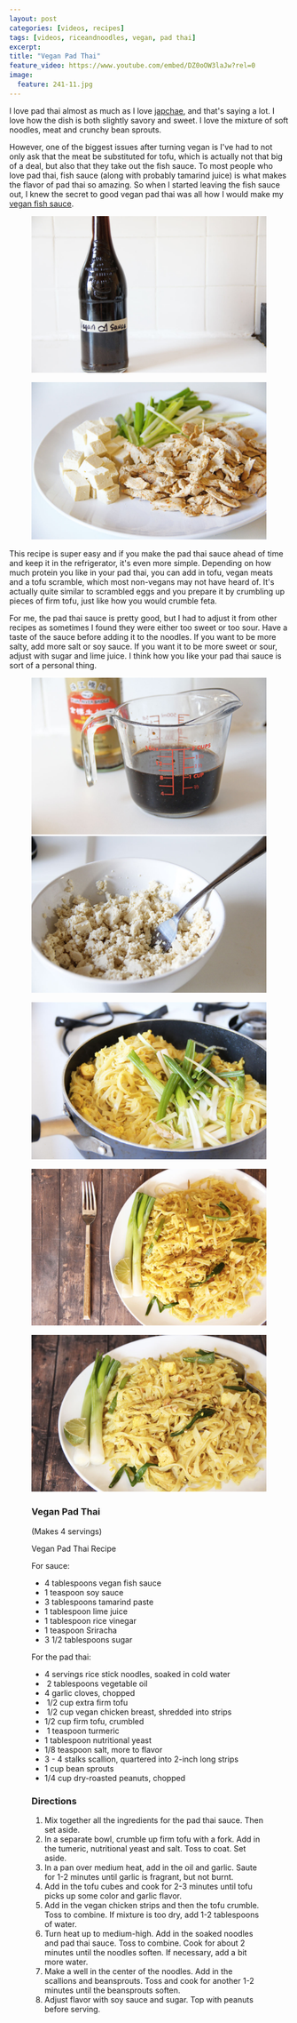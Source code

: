 ```yaml
---
layout: post
categories: [videos, recipes]
tags: [videos, riceandnoodles, vegan, pad thai]
excerpt: 
title: "Vegan Pad Thai"
feature_video: https://www.youtube.com/embed/DZ0oOW3laJw?rel=0
image:
  feature: 241-11.jpg
---
```


I love pad thai almost as much as I love [japchae](http://eastmeetskitchen.com/videos/recipes/japchae-korean-stirfry-noodles/), and that's saying a lot.  I love how the dish is both slightly savory and sweet.  I love the mixture of soft noodles, meat and crunchy bean sprouts.

However, one of the biggest issues after turning vegan is I've had to not only ask that the meat be substituted for tofu, which is actually not that big of a deal, but also that they take out the fish sauce.  To most people who love pad thai, fish sauce (along with probably tamarind juice) is what makes the flavor of pad thai so amazing.  So when I started leaving the fish sauce out, I knew the secret to good vegan pad thai was all how I would make my [vegan fish sauce](http://eastmeetskitchen.com/videos/recipes/the-ultimate-vegan-fish-sauce/).

<figure>
    <img src="/images/241-5.jpg">
</figure> 

<figure>
    <img src="/images/241-7.jpg">
</figure> 

This recipe is super easy and if you make the pad thai sauce ahead of time and keep it in the refrigerator, it's even more simple.  Depending on how much protein you like in your pad thai, you can add in tofu, vegan meats and a tofu scramble, which most non-vegans may not have heard of.  It's actually quite similar to scrambled eggs and you prepare it by crumbling up pieces of firm tofu, just like how you would crumble feta.

For me, the pad thai sauce is pretty good, but I had to adjust it from other recipes as sometimes I found they were either too sweet or too sour.  Have a taste of the sauce before adding it to the noodles.  If you want to be more salty, add more salt or soy sauce.  If you want it to be more sweet or sour, adjust with sugar and lime juice.  I think how you like your pad thai sauce is sort of a personal thing. 

<figure class="half">
<img src="/images/241-6.jpg">
<img src="/images/241-8.jpg">
</figure>

<figure>
    <img src="/images/241-10.jpg">
</figure> 

<figure>
    <img src="/images/241-3.jpg">
</figure> 

<figure>
    <img src="/images/241-1.jpg">
</figure> 

<figure class="ingredients" markdown="1">

### Vegan Pad Thai

(Makes 4 servings)

Vegan Pad Thai Recipe

For sauce: 

- 4 tablespoons vegan fish sauce
- 1 teaspoon soy sauce 
- 3 tablespoons tamarind paste 
- 1 tablespoon lime juice 
- 1 tablespoon rice vinegar 
- 1 teaspoon Sriracha 
- 3 1/2 tablespoons sugar

For the pad thai:

- 4 servings rice stick noodles, soaked in cold water
-  2 tablespoons vegetable oil 
- 4 garlic cloves, chopped
-  1/2 cup extra firm tofu
-  1/2 cup vegan chicken breast, shredded into strips
- 1/2 cup firm tofu, crumbled
-  1 teaspoon turmeric
- 1 tablespoon nutritional yeast
- 1/8 teaspoon salt, more to flavor
- 3 - 4 stalks scallion, quartered into 2-inch long strips 
- 1 cup bean sprouts 
- 1/4 cup dry-roasted peanuts, chopped


</figure>

<figure class="directions" markdown="1">

### Directions

1. Mix together all the ingredients for the pad thai sauce.  Then set aside.
2. In a separate bowl, crumble up firm tofu with a fork.  Add in the tumeric, nutritional yeast and salt.  Toss to coat.  Set aside.
3. In a pan over medium heat, add in the oil and garlic.  Saute for 1-2 minutes until garlic is fragrant, but not burnt.
4. Add in the tofu cubes and cook for 2-3 minutes until tofu picks up some color and garlic flavor.
5. Add in the vegan chicken strips and then the tofu crumble.  Toss to combine.  If mixture is too dry, add 1-2 tablespoons of water.
6. Turn heat up to medium-high.  Add in the soaked noodles and pad thai sauce.  Toss to combine.  Cook for about 2 minutes until the noodles soften.  If necessary, add a bit more water.
7. Make a well in the center of the noodles.  Add in the scallions and beansprouts.  Toss and cook for another 1-2 minutes until the beansprouts soften.
8. Adjust flavor with soy sauce and sugar.  Top with peanuts before serving.
</figure>


